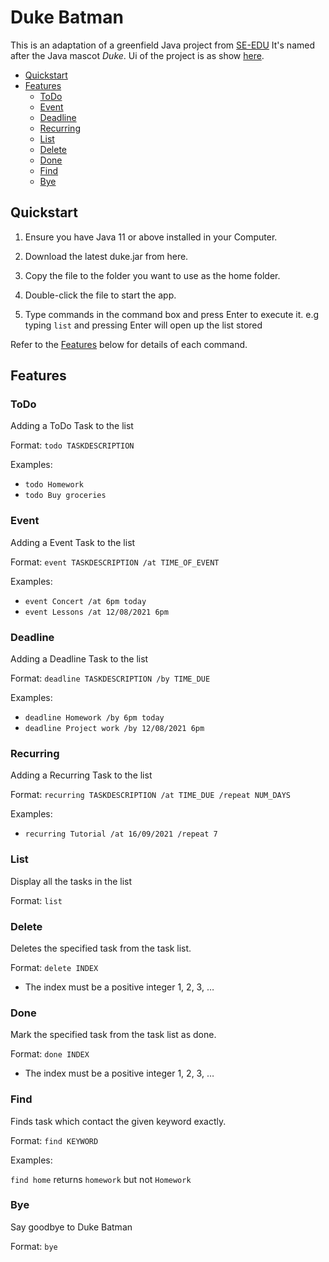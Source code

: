 # Duke Batman

This is an adaptation of a greenfield Java project from [SE-EDU](https://github.com/se-edu/duke) It's named after the Java mascot _Duke_.
Ui of the project is as show [here](Ui.png).

* [Quickstart](#quickstart)
* [Features](#features)
    * [ToDo](#todo)
    * [Event](#event)
    * [Deadline](#deadline)
    * [Recurring](#recurring)
    * [List](#list)
    * [Delete](#delete)
    * [Done](#done)
    * [Find](#find)
    * [Bye](#bye)

## Quickstart

1. Ensure you have Java 11 or above installed in your Computer.

2. Download the latest duke.jar from here.

3. Copy the file to the folder you want to use as the home folder.

4. Double-click the file to start the app.

5. Type commands in the command box and press Enter to execute it. e.g typing `list` and pressing Enter will open up the list stored

Refer to the [Features](#features) below for details of each command.

## Features

### ToDo

Adding a ToDo Task to the list

Format: `todo TASKDESCRIPTION`

Examples:
* `todo Homework`
* `todo Buy groceries`

### Event

Adding a Event Task to the list

Format: `event TASKDESCRIPTION /at TIME_OF_EVENT`

Examples:
* `event Concert /at 6pm today`
* `event Lessons /at 12/08/2021 6pm`

### Deadline

Adding a Deadline Task to the list

Format: `deadline TASKDESCRIPTION /by TIME_DUE`

Examples:
* `deadline Homework /by 6pm today`
* `deadline Project work /by 12/08/2021 6pm`

### Recurring

Adding a Recurring Task to the list

Format: `recurring TASKDESCRIPTION /at TIME_DUE /repeat NUM_DAYS`

Examples:
* `recurring Tutorial /at 16/09/2021 /repeat 7`

### List

Display all the tasks in the list

Format: `list`

### Delete

Deletes the specified task from the task list.

Format: `delete INDEX`

* The index must be a positive integer 1, 2, 3, …​

### Done

Mark the specified task from the task list as done.

Format: `done INDEX`

* The index must be a positive integer 1, 2, 3, …​

### Find

Finds task which contact the given keyword exactly.

Format: `find KEYWORD`

Examples:

`find home` returns `homework` but not `Homework`

### Bye

Say goodbye to Duke Batman

Format: `bye`
